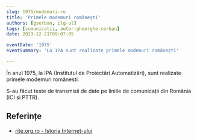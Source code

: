 ```yaml
---
slug: 1975/modemuri-ro
title: 'Primele modemuri românești'
authors: [gserban, ilg-ul]
tags: [comunicatii, autor:gheorghe.serban]
date: 2023-12-21T09:07:05

eventDate: '1975'
eventSummary: 'La IPA sunt realizate primele modemuri românești'

---
```


În anul 1975, la IPA (Institutul de Proiectări Automatizări),
sunt realizate primele modemuri românesti.

<!-- truncate -->

S-au făcut teste de transmisii de date pe liniile de comunicații din
România (ICI si PTTR).

## Referințe

- [rite.org.ro - Istoria Internet-ului](https://rite.org.ro/istoria-internetului/)
